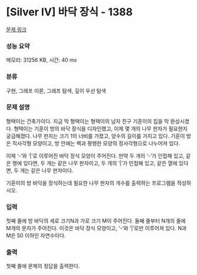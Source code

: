 # [Silver IV] 바닥 장식 - 1388 

[문제 링크](https://www.acmicpc.net/problem/1388) 

### 성능 요약

메모리: 31256 KB, 시간: 40 ms

### 분류

구현, 그래프 이론, 그래프 탐색, 깊이 우선 탐색

### 문제 설명

<p>형택이는 건축가이다. 지금 막 형택이는 형택이의 남자 친구 기훈이의 집을 막 완성시켰다. 형택이는 기훈이 방의 바닥 장식을 디자인했고, 이제 몇 개의 나무 판자가 필요한지 궁금해졌다. 나무 판자는 크기 1의 너비를 가졌고, 양수의 길이를 가지고 있다. 기훈이 방은 직사각형 모양이고, 방 안에는 벽과 평행한 모양의 정사각형으로 나누어져 있다.</p>

<p>이제 ‘-’와 ‘|’로 이루어진 바닥 장식 모양이 주어진다. 만약 두 개의 ‘-’가 인접해 있고, 같은 행에 있다면, 두 개는 같은 나무 판자이고, 두 개의 ‘|’가 인접해 있고, 같은 열에 있다면, 두 개는 같은 나무 판자이다.</p>

<p>기훈이의 방 바닥을 장식하는데 필요한 나무 판자의 개수를 출력하는 프로그램을 작성하시오.</p>

### 입력 

 <p>첫째 줄에 방 바닥의 세로 크기N과 가로 크기 M이 주어진다. 둘째 줄부터 N개의 줄에 M개의 문자가 주어진다. 이것은 바닥 장식 모양이고, '-‘와 ’|‘로만 이루어져 있다. N과 M은 50 이하인 자연수이다.</p>

### 출력 

 <p>첫째 줄에 문제의 정답을 출력한다.</p>

